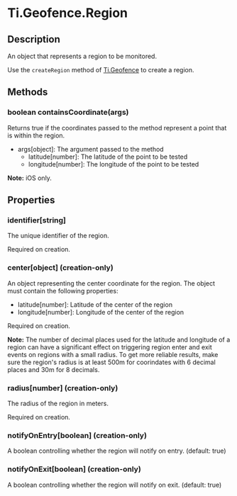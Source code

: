 # Ti.Geofence.Region

## Description
An object that represents a region to be monitored.

Use the `createRegion` method of [Ti.Geofence] to create a region.

## Methods

### boolean containsCoordinate(args)
Returns true if the coordinates passed to the method represent a point that is within the region.

* args[object]: The argument passed to the method
	* latitude[number]: The latitude of the point to be tested
	* longitude[number]: The longitude of the point to be tested

**Note:** iOS only.

## Properties

### identifier[string]
The unique identifier of the region. 

Required on creation.

### center[object] (creation-only)
An object representing the center coordinate for the region. The object must contain the following properties:

* latitude[number]: Latitude of the center of the region
* longitude[number]: Longitude of the center of the region

Required on creation.

**Note:** The number of decimal places used for the latitude and longitude of a region can have a significant effect on triggering region enter and exit events on regions with a small radius. To get more reliable results, make sure the region's radius is at least 500m for coorindates with 6 decimal places and 30m for 8 decimals.

### radius[number] (creation-only)
The radius of the region in meters.

Required on creation.

### notifyOnEntry[boolean] (creation-only)
A boolean controlling whether the region will notify on entry. (default: true)

### notifyOnExit[boolean] (creation-only)
A boolean controlling whether the region will notify on exit. (default: true)


[Ti.Geofence]: index.html